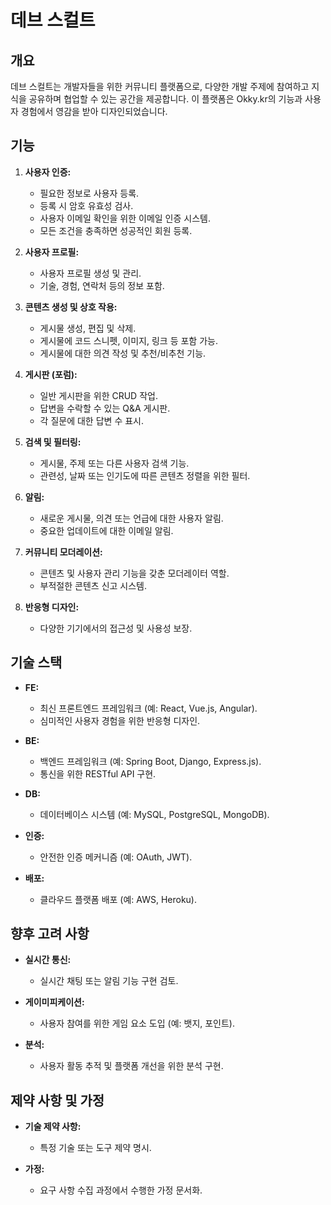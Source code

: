 # 데브 스컬트

## 개요

데브 스컬트는 개발자들을 위한 커뮤니티 플랫폼으로, 다양한 개발 주제에 참여하고 지식을 공유하며 협업할 수 있는 공간을 제공합니다. 이 플랫폼은 Okky.kr의 기능과 사용자 경험에서 영감을 받아 디자인되었습니다.

## 기능

1. **사용자 인증:**
    - 필요한 정보로 사용자 등록.
    - 등록 시 암호 유효성 검사.
    - 사용자 이메일 확인을 위한 이메일 인증 시스템.
    - 모든 조건을 충족하면 성공적인 회원 등록.

2. **사용자 프로필:**
    - 사용자 프로필 생성 및 관리.
    - 기술, 경험, 연락처 등의 정보 포함.

3. **콘텐츠 생성 및 상호 작용:**
    - 게시물 생성, 편집 및 삭제.
    - 게시물에 코드 스니펫, 이미지, 링크 등 포함 가능.
    - 게시물에 대한 의견 작성 및 추천/비추천 기능.

4. **게시판 (포럼):**
    - 일반 게시판을 위한 CRUD 작업.
    - 답변을 수락할 수 있는 Q&A 게시판.
    - 각 질문에 대한 답변 수 표시.

5. **검색 및 필터링:**
    - 게시물, 주제 또는 다른 사용자 검색 기능.
    - 관련성, 날짜 또는 인기도에 따른 콘텐츠 정렬을 위한 필터.

6. **알림:**
    - 새로운 게시물, 의견 또는 언급에 대한 사용자 알림.
    - 중요한 업데이트에 대한 이메일 알림.

7. **커뮤니티 모더레이션:**
    - 콘텐츠 및 사용자 관리 기능을 갖춘 모더레이터 역할.
    - 부적절한 콘텐츠 신고 시스템.

8. **반응형 디자인:**
    - 다양한 기기에서의 접근성 및 사용성 보장.

## 기술 스택

- **FE:**
    - 최신 프론트엔드 프레임워크 (예: React, Vue.js, Angular).
    - 심미적인 사용자 경험을 위한 반응형 디자인.

- **BE:**
    - 백엔드 프레임워크 (예: Spring Boot, Django, Express.js).
    - 통신을 위한 RESTful API 구현.

- **DB:**
    - 데이터베이스 시스템 (예: MySQL, PostgreSQL, MongoDB).

- **인증:**
    - 안전한 인증 메커니즘 (예: OAuth, JWT).

- **배포:**
    - 클라우드 플랫폼 배포 (예: AWS, Heroku).

## 향후 고려 사항

- **실시간 통신:**
    - 실시간 채팅 또는 알림 기능 구현 검토.

- **게이미피케이션:**
    - 사용자 참여를 위한 게임 요소 도입 (예: 뱃지, 포인트).

- **분석:**
    - 사용자 활동 추적 및 플랫폼 개선을 위한 분석 구현.

## 제약 사항 및 가정

- **기술 제약 사항:**
    - 특정 기술 또는 도구 제약 명시.

- **가정:**
    - 요구 사항 수집 과정에서 수행한 가정 문서화.

